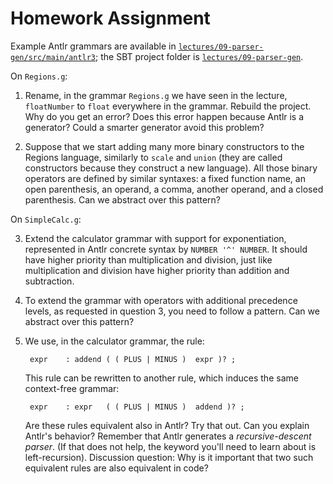 Homework Assignment
===================

Example Antlr grammars are available in [`lectures/09-parser-gen/src/main/antlr3`](../lectures/09-parser-gen/src/main/antlr3);
the SBT project folder is [`lectures/09-parser-gen`](../lectures/09-parser-gen).

On `Regions.g`:

1. Rename, in the grammar `Regions.g` we have seen in the lecture, `floatNumber`
  to `float` everywhere in the grammar. Rebuild the project. Why do you get an
  error? Does this error happen because Antlr is a generator? Could a smarter
  generator avoid this problem?

2. Suppose that we start adding many more binary constructors to the Regions language, similarly to `scale` and `union` (they are called constructors because they construct a new language).
  All those binary operators are defined by similar syntaxes: a fixed function name, an open parenthesis, an operand, a comma, another operand, and a closed parenthesis.
  Can we abstract over this pattern?

On `SimpleCalc.g`:

3. Extend the calculator grammar with support for exponentiation, represented in Antlr concrete syntax by `NUMBER '^' NUMBER`. It should
  have higher priority than multiplication and division, just like multiplication and division have higher priority than addition and subtraction.

4. To extend the grammar with operators with additional precedence levels, as
   requested in question 3, you need to follow a pattern.
   Can we abstract over this pattern?

5. We use, in the calculator grammar, the rule:

        expr    : addend ( ( PLUS | MINUS )  expr )? ;

   This rule can be rewritten to another rule, which induces the same context-free grammar:

        expr    : expr   ( ( PLUS | MINUS )  addend )? ;

   Are these rules equivalent also in Antlr? Try that out.
   Can you explain Antlr's behavior?
   Remember that Antlr generates a *recursive-descent parser*. (If that does not help, the keyword you'll need to learn about is left-recursion).
   Discussion question: Why is it important that two such equivalent rules are also equivalent in code?

